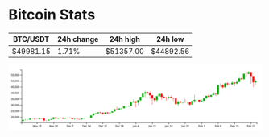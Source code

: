 # Bitcoin Stats

BTC/USDT|24h change|24h high|24h low|
|---|---|---|---|
|$49981.15|1.71%|$51357.00|$44892.56|

<img src="./chart.svg">
